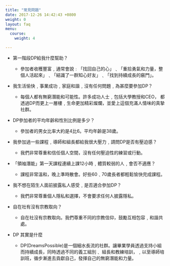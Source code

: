 ```yaml
---
title: "常見問題"
date: 2017-12-26 14:42:43 +0800
weight: 0
layout: faq
menu:
  course:
    weight: 4

---
```

- 第一階段DP給我什麼幫助？
  * 參加者收穫豐富﹐通常會說﹕「找回自己的心」﹑「重拾勇氣和力量，整個人活起來」﹑「結識了一群知心好友」﹑「找到持續成長的竅門」。

- 我生活愉快﹐事業成功﹐家庭和諧﹐沒有任何問題﹐為甚麼要參加DP？
  * 每個人都有無窮潛能和可能性。許多成功人士﹐包括大學教授和CEO， 都透過DP而更上一層樓﹐生命更加精彩燦爛，並愛上這個充滿人情味的真摯社群。

- DP參加者的平均年齡和性別比例是多少？
  * 參加者的男女比率大約是4比6。平均年齡是38歲。

- 我參加過一些課程﹐導師和組長都給我很大壓力﹐請問DP是否有壓迫感？
  * 我們非常尊重和信任個人空間，沒有任何壓迫性的練習或行動。

- 「領袖潛能」第一天課程連續上課12小時﹐體質較弱的人﹐會否不適應？
  * 課程非常溫和，晚上準時散會。好些60﹑70歲長者都輕鬆愉快完成課程。

- 我不想在陌生人面前披露私人感受﹐是否適合參加DP？
  * 我們非常尊重個人隱私和選擇，不會要求任何人披露隱私。

- 自在社有沒有宗教取向？
  * 自在社沒有宗教取向。我們尊重不同的宗教信仰，鼓勵互相包容﹐和諧共處。

- DP 其實是什麼
  * DP(DreamsPossible)是一個細水長流的社群。讓畢業學員透過支持小組而持續成長，同時透過不同的義工組別﹑ 組長和教練培訓，﹐以至導師培訓班，循步漸進去貢獻自己，發揮自己的無窮潛能和力量。